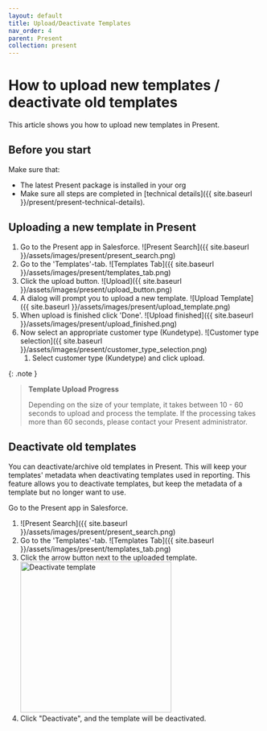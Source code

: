 ```yaml
---
layout: default
title: Upload/Deactivate Templates
nav_order: 4
parent: Present
collection: present
---
```


# How to upload new templates / deactivate old templates 

This article shows you how to upload new templates in Present.

## Before you start

Make sure that:
- The latest Present package is installed in your org
- Make sure all steps are completed in [technical details]({{ site.baseurl }}/present/present-technical-details).

## Uploading a new template in Present

1. Go to the Present app in Salesforce.
   ![Present Search]({{ site.baseurl }}/assets/images/present/present_search.png)
2. Go to the 'Templates'-tab.
![Templates Tab]({{ site.baseurl }}/assets/images/present/templates_tab.png)
3. Click the upload button.
![Upload]({{ site.baseurl }}/assets/images/present/upload_button.png)
4. A dialog will prompt you to upload a new template.
![Upload Template]({{ site.baseurl }}/assets/images/present/upload_template.png)
5. When upload is finished click 'Done'.
![Upload finished]({{ site.baseurl }}/assets/images/present/upload_finished.png)
6. Now select an appropriate customer type (Kundetype).
![Customer type selection]({{ site.baseurl }}/assets/images/present/customer_type_selection.png)
   1. Select customer type (Kundetype) and click upload.

{: .note }
> **Template Upload Progress**
>
> Depending on the size of your template, it takes between 10 - 60 seconds to upload and process the template.
> If the processing takes more than 60 seconds, please contact your Present administrator.

## Deactivate old templates

You can deactivate/archive old templates in Present. This will keep your templates' metadata when deactivating templates used in reporting. This feature allows you to deactivate templates, but keep the metadata of a template but no longer want to use.

Go to the Present app in Salesforce.
1. ![Present Search]({{ site.baseurl }}/assets/images/present/present_search.png)
2. Go to the 'Templates'-tab.
   ![Templates Tab]({{ site.baseurl }}/assets/images/present/templates_tab.png)
3. Click the arrow button next to the uploaded template.
   <img alt="Deactivate template" src="{{ site.baseurl }}/assets/images/present/deactivate.png" width="300"/>
4. Click "Deactivate", and the template will be deactivated.
